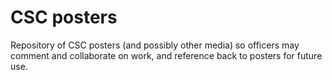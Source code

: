CSC posters
===========

Repository of CSC posters (and possibly other media) so officers may comment and collaborate on work, and reference back to posters for future use.

